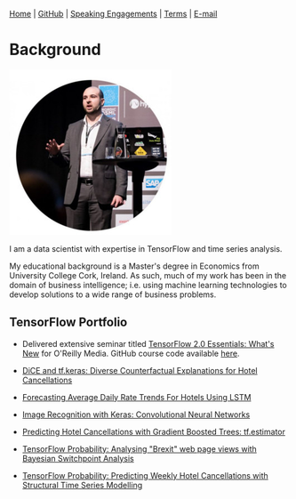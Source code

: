[Home](https://mgcodesandstats.github.io/) |
[GitHub](https://github.com/mgcodesandstats) |
[Speaking Engagements](https://mgcodesandstats.github.io/speaking-engagements/) |
[Terms](https://mgcodesandstats.github.io/terms/) |
[E-mail](mailto:contact@michael-grogan.com)

# Background

![profile](resize-0251.jpg)

I am a data scientist with expertise in TensorFlow and time series analysis.

My educational background is a Master's degree in Economics from University College Cork, Ireland. As such, much of my work has been in the domain of business intelligence; i.e. using machine learning technologies to develop solutions to a wide range of business problems.

## TensorFlow Portfolio

* Delivered extensive seminar titled [TensorFlow 2.0 Essentials: What's New](https://learning.oreilly.com/live-training/courses/tensorflow-20-essentials-whats-new/0636920307167/) for O'Reilly Media. GitHub course code available [here](https://github.com/MGCodesandStats/tfv2).

* [DiCE and tf.keras: Diverse Counterfactual Explanations for Hotel Cancellations](https://www.michael-grogan.com/hotel-modelling/articles/dice-hotels)

* [Forecasting Average Daily Rate Trends For Hotels Using LSTM](https://www.michael-grogan.com/hotel-modelling/articles/lstm_adr)

* [Image Recognition with Keras: Convolutional Neural Networks](https://www.michael-grogan.com/image-recognition-with-keras-convolutional-neural-networks/)

* [Predicting Hotel Cancellations with Gradient Boosted Trees: tf.estimator](https://www.michael-grogan.com/hotel-modelling/articles/gradient-boosting-classifier)

* [TensorFlow Probability: Analysing "Brexit" web page views with Bayesian Switchpoint Analysis](https://www.michael-grogan.com/brexit-switchpoint-analysis/)

* [TensorFlow Probability: Predicting Weekly Hotel Cancellations with Structural Time Series Modelling](https://www.michael-grogan.com/hotel-modelling/articles/tensorflow-probability-timeseries)

